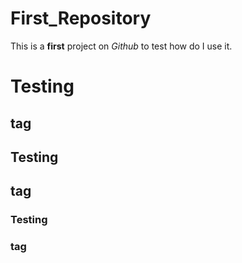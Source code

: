 # First_Repository
This is a **first** project on *Github* to test how do I use it.

# Testing <h2> tag
## Testing <h2> tag
### Testing <h3> tag
